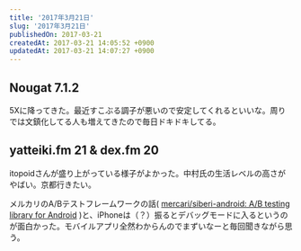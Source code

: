 ```yaml
---
title: '2017年3月21日'
slug: '2017年3月21日'
publishedOn: 2017-03-21
createdAt: 2017-03-21 14:05:52 +0900
updatedAt: 2017-03-21 14:07:27 +0900
---
```

## Nougat 7.1.2

5Xに降ってきた。最近すこぶる調子が悪いので安定してくれるといいな。周りでは文鎮化してる人も増えてきたので毎日ドキドキしてる。

## yatteiki.fm 21 & dex.fm 20

itopoidさんが盛り上がっている様子がよかった。中村氏の生活レベルの高さがやばい。京都行きたい。

メルカリのA/Bテストフレームワークの話( [mercari/siberi-android: A/B testing library for Android](https://github.com/mercari/siberi-android) )と、iPhoneは（？）振るとデバッグモードに入るというのが面白かった。モバイルアプリ全然わからんのでまずいなーと毎回聞きながら思う。
